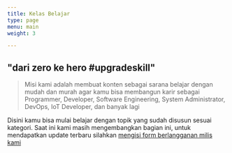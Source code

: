 ```yaml
---
title: Kelas Belajar
type: page
menu: main
weight: 3

---
```


## "dari zero ke hero #upgradeskill"

> Misi kami adalah membuat konten sebagai sarana belajar dengan mudah dan murah agar kamu bisa membangun karir sebagai Programmer, Developer, Software Engineering, System Administrator, DevOps, IoT Developer, dan banyak lagi


Disini kamu bisa mulai belajar dengan topik yang sudah disusun sesuai kategori. Saat ini kami masih mengembangkan bagian ini, untuk mendapatkan update terbaru silahkan [mengisi form berlangganan milis kami](https://mailchi.mp/57aa88af0d0f/inacode-indonesia)